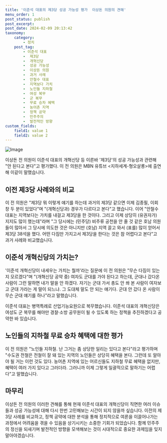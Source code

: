```yaml
---
title: '이준석 대표의 제3당 성공 가능성 평가  이상돈 의원의 견해'
menu_order: 1
post_status: publish
post_excerpt: 
post_date: 2024-02-09 20:13:42
taxonomy:
    category:
        - 정치
    post_tag:
        - 이준석 대표
        -  제3당
        -  개혁신당
        -  성공 가능성
        -  이상돈 의원
        -  과거 사례
        -  안철수 대표
        -  지역보다 가치
        -  노인들 지하철
        -  여성 복무
        -  군 복무
        -  무료 승차 혜택
        -  농어촌 지역
        -  정책 공약
        -  민주주의
        -  발전적인 방향
custom_fields:
    field1: value 1
    field2: value 2
---
```


![Image](https://imgnews.pstatic.net/image/002/2024/02/09/0002319033_001_20240209070200994.jpg?type=w647)

이상돈 전 의원이 이준석 대표의 개혁신당 등 이른바 '제3당'의 성공 가능성과 관련해 "안 된다고 본다"고 평가했다. 이 전 의원은 MBN 유튜브 <지하세계-형오살롱>에 출연해 이같이 말했습니다. 
## 이전 제3당 사례와의 비교
이 전 의원은 "제3당 뭐 이렇게 얘기를 하는데 과거의 제3당 같으면 이제 김종필, 이회창 두 분이 있었다"며 "(개혁신당과) 경우가 다르다고 본다"고 했습니다.
이어 "안철수 대표는 지역보다는 가치를 내걸고 제3당을 한 것이다. 그리고 이제 상당히 (유권자가) 지지도 많이 했는데"라며 "그 당시에는 (민주당) 비주류 공천을 안 줄 것 같은 호남 의원들이 많아서 그 당시에 의도한 것은 아니지만 (호남) 지역 끌고 와서 (표를) 많이 얻어서 제3당 38석을 했다. 어떤 다짐만 가지고서 제3당을 한다는 것은 참 어렵다고 본다"고 과거 사례와 비교했습니다.
## 이준석 개혁신당의 가치는?
'이준석 개혁신당이 내세우는 가치는 뭘까'라는 질문에 이 전 의원은 "무슨 다짐이 있는지 모르겠다"며 "(개혁신당 공약 중) 여자도 군대를 가야 된다고 하는데, 군대나 갔다온 사람이 그런 말하면 내가 말을 안 하겠다. 자기는 군대 가서 총도 안 쏴 본 사람이 여자보고 군대 가라는 게 말이 되느냐. 그 도대체 말도 안 되는 얘기다. 군대 안 갔다 온 사람이 무슨 군대 얘기를 하나"라고 말했습니다.
 
이준석 대표는 병역특례로 산업기능요원으로 복무했습니다. 이준석 대표의 개혁신당은 여성도 군 복무를 해야만 경찰·소방 공무원이 될 수 있도록 하는 정책을 추진하겠다고 공약한 바 있습니다.
## 노인들의 지하철 무료 승차 혜택에 대한 평가
이 전 의원은 "노인들 지하철. 난 그거는 좀 상당한 일리는 있다고 본다"라고 평가하며 "수도권 전철은 전철이 잘 돼 있는 지역의 노인들은 상당히 혜택을 본다. 그런데 또 알아야 될 거는 이런 것도 있다. 농어촌 지역에 있는 어르신들도 지하철 무료 혜택을 없지만, 혜택이 여러 가지 있다고 그러더라. 그러니까 이제 그렇게 일괄적으로 말하기는 어렵다"고 말했습니다.
## 마무리
이상돈 전 의원의 이러한 견해를 통해 현재 이준석 대표의 개혁신당이 직면한 여러 이슈들과 성공 가능성에 대해 다시 한번 고민해보는 시간이 되지 않을까 싶습니다. 이전의 제3당 사례를 비교하고, 정책 공약에 대한 분석을 통해 정치적으로 여론을 이끌어나가는 과정에서 어려움을 겪을 수 있음을 상기시키는 소중한 기회가 되었습니다. 함께 민주주의 정신을 되새기며 발전적인 방향을 모색해보는 것이 시대적으로 중요한 과제임을 잊지 말아야겠습니다.
